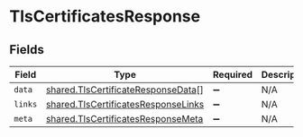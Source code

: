 # TlsCertificatesResponse


## Fields

| Field                                                                                      | Type                                                                                       | Required                                                                                   | Description                                                                                |
| ------------------------------------------------------------------------------------------ | ------------------------------------------------------------------------------------------ | ------------------------------------------------------------------------------------------ | ------------------------------------------------------------------------------------------ |
| `data`                                                                                     | [shared.TlsCertificateResponseData](../../models/shared/tlscertificateresponsedata.md)[]   | :heavy_minus_sign:                                                                         | N/A                                                                                        |
| `links`                                                                                    | [shared.TlsCertificatesResponseLinks](../../models/shared/tlscertificatesresponselinks.md) | :heavy_minus_sign:                                                                         | N/A                                                                                        |
| `meta`                                                                                     | [shared.TlsCertificatesResponseMeta](../../models/shared/tlscertificatesresponsemeta.md)   | :heavy_minus_sign:                                                                         | N/A                                                                                        |